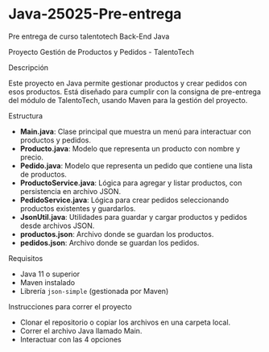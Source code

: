 # Java-25025-Pre-entrega
Pre entrega de curso talentotech Back-End Java

 Proyecto Gestión de Productos y Pedidos - TalentoTech

Descripción

Este proyecto en Java permite gestionar productos y crear pedidos con esos productos. Está diseñado para cumplir con la consigna de pre-entrega del módulo de TalentoTech, usando Maven para la gestión del proyecto.

 Estructura

- **Main.java**: Clase principal que muestra un menú para interactuar con productos y pedidos.
- **Producto.java**: Modelo que representa un producto con nombre y precio.
- **Pedido.java**: Modelo que representa un pedido que contiene una lista de productos.
- **ProductoService.java**: Lógica para agregar y listar productos, con persistencia en archivo JSON.
- **PedidoService.java**: Lógica para crear pedidos seleccionando productos existentes y guardarlos.
- **JsonUtil.java**: Utilidades para guardar y cargar productos y pedidos desde archivos JSON.
- **productos.json**: Archivo donde se guardan los productos.
- **pedidos.json**: Archivo donde se guardan los pedidos.

 Requisitos

- Java 11 o superior
- Maven instalado
- Librería `json-simple` (gestionada por Maven)

 Instrucciones para correr el proyecto

- Clonar el repositorio o copiar los archivos en una carpeta local.
- Correr el archivo Java llamado Main.
- Interactuar con las 4 opciones



